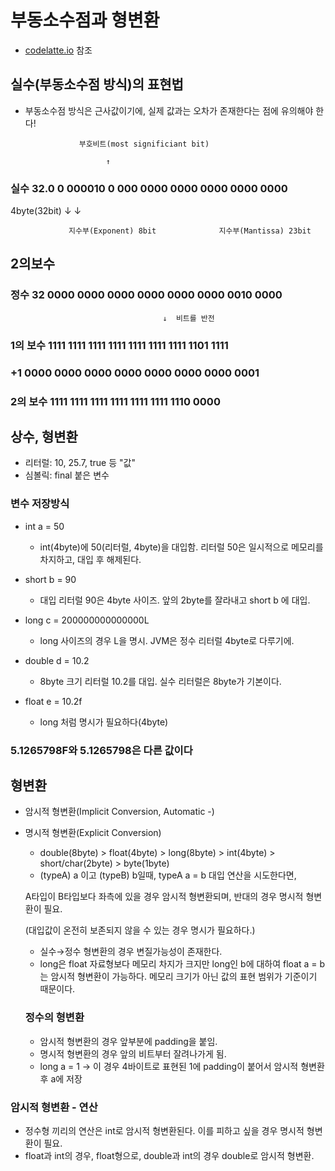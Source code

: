 # 부동소수점과 형변환

- [codelatte.io](http://codelatte.io) 참조

## 실수(부동소수점 방식)의 표현법

- 부동소수점 방식은 근사값이기에, 실제 값과는 오차가 존재한다는 점에 유의해야 한다!

                  부호비트(most significiant bit)
                  
                        ↑

### 실수 32.0    0 000010 0      000 0000  0000 0000  0000 0000

   4byte(32bit)             ↓                                               ↓

                 지수부(Exponent) 8bit              지수부(Mantissa) 23bit

## 2의보수

### 정수 32    0000 0000 0000 0000   0000 0000 0010 0000

                                      ↓  비트를 반전

### 1의 보수  1111 1111 1111 1111 1111  1111 1111 1101 1111

### +1  0000 0000 0000 0000  0000 0000 0000 0001

### 2의 보수 1111 1111 1111 1111  1111 1111 1110 0000

## 상수, 형변환

- 리터럴: 10, 25.7, true 등 "값"
- 심볼릭: final 붙은 변수

### 변수 저장방식

- int a = 50
    - int(4byte)에 50(리터럴, 4byte)을 대입함. 리터럴 50은 일시적으로 메모리를 차지하고, 대입 후 해제된다.

- short b = 90
    - 대입 리터럴 90은 4byte 사이즈. 앞의 2byte를 잘라내고 short b 에 대입.
- long c = 200000000000000L
    - long 사이즈의 경우 L을 명시. JVM은 정수 리터럴 4byte로 다루기에.
- double d = 10.2
    - 8byte 크기 리터럴 10.2를 대입. 실수 리터럴은 8byte가 기본이다.
- float e = 10.2f
    - long 처럼 명시가 필요하다(4byte)

### 5.1265798F와 5.1265798은 다른 값이다

## 형변환

- 암시적 형변환(Implicit Conversion, Automatic -)
- 명시적 형변환(Explicit Conversion)

    - double(8byte)  > float(4byte) > long(8byte) > int(4byte) > short/char(2byte) > byte(1byte)
    - (typeA) a 이고 (typeB) b일때, typeA a = b 대입 연산을 시도한다면,

     A타입이 B타입보다 좌측에 있을 경우 암시적 형변환되며, 반대의 경우 명시적 형변환이 필요.

    (대입값이 온전히 보존되지 않을 수 있는 경우 명시가 필요하다.)

    - 실수→정수 형변환의 경우 변질가능성이 존재한다.
    - long은 float 자료형보다 메모리 차지가 크지만 long인 b에 대하여 float a = b는 암시적 형변환이 가능하다. 메모리 크기가 아닌 값의 표현 범위가 기준이기 때문이다.

    ### 정수의 형변환

    - 암시적 형변환의 경우 앞부분에 padding을 붙임.
    - 명시적 형변환의 경우 앞의 비트부터 잘려나가게 됨.
    - long a = 1 → 이 경우 4바이트로 표현된 1에 padding이 붙어서 암시적 형변환 후  a에 저장

### 암시적 형변환 - 연산

- 정수형 끼리의 연산은 int로 암시적 형변환된다. 이를 피하고 싶을 경우 명시적 형변환이 필요.
- float과 int의 경우, float형으로, double과 int의 경우 double로 암시적 형변환.